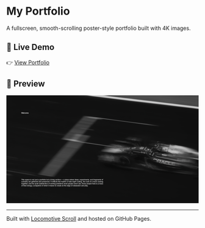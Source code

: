 # My Portfolio

A fullscreen, smooth-scrolling poster-style portfolio built with 4K images.  

## 🔗 Live Demo
👉 [View Portfolio](https://your-username.github.io/portfolio/)

## 📸 Preview
![Screenshot](1.png)

---

Built with [Locomotive Scroll](https://locomotivemtl.github.io/locomotive-scroll/) and hosted on GitHub Pages.
